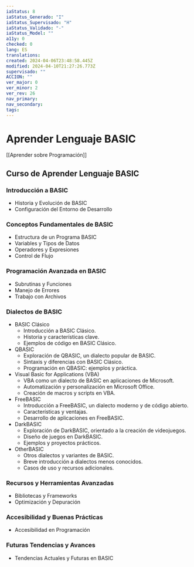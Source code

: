 ```yaml
---
iaStatus: 8
iaStatus_Generado: "I"
iaStatus_Supervisado: "H"
iaStatus_Validado: "-"
iaStatus_Model: ""
a11y: 0
checked: 0
lang: ES
translations: 
created: 2024-04-06T23:48:58.445Z
modified: 2024-04-10T21:27:26.773Z
supervisado: ""
ACCION: ""
ver_major: 0
ver_minor: 2
ver_rev: 26
nav_primary: 
nav_secondary: 
tags:
---
```

# Aprender Lenguaje BASIC

[[Aprender sobre Programación]]

## Curso de Aprender Lenguaje BASIC

### Introducción a BASIC

- Historia y Evolución de BASIC
- Configuración del Entorno de Desarrollo

### Conceptos Fundamentales de BASIC

- Estructura de un Programa BASIC
- Variables y Tipos de Datos
- Operadores y Expresiones
- Control de Flujo

### Programación Avanzada en BASIC

- Subrutinas y Funciones
- Manejo de Errores
- Trabajo con Archivos

### Dialectos de BASIC

* BASIC Clásico
	* Introducción a BASIC Clásico.
	* Historia y características clave.
	* Ejemplos de código en BASIC Clásico.
* QBASIC
	* Exploración de QBASIC, un dialecto popular de BASIC.
	* Sintaxis y diferencias con BASIC Clásico.
	* Programación en QBASIC: ejemplos y práctica.
* Visual Basic for Applications (VBA)
	* VBA como un dialecto de BASIC en aplicaciones de Microsoft.
	* Automatización y personalización en Microsoft Office.
	* Creación de macros y scripts en VBA.
* FreeBASIC
	* Introducción a FreeBASIC, un dialecto moderno y de código abierto.
	* Características y ventajas.
	* Desarrollo de aplicaciones en FreeBASIC.
* DarkBASIC
	* Exploración de DarkBASIC, orientado a la creación de videojuegos.
	* Diseño de juegos en DarkBASIC.
	* Ejemplos y proyectos prácticos.
* OtherBASIC
	* Otros dialectos y variantes de BASIC.
	* Breve introducción a dialectos menos conocidos.
	* Casos de uso y recursos adicionales.

### Recursos y Herramientas Avanzadas

- Bibliotecas y Frameworks
- Optimización y Depuración

### Accesibilidad y Buenas Prácticas

- Accesibilidad en Programación

### Futuras Tendencias y Avances

- Tendencias Actuales y Futuras en BASIC

